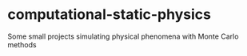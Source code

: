 # computational-static-physics
Some small projects simulating physical phenomena with Monte Carlo methods
